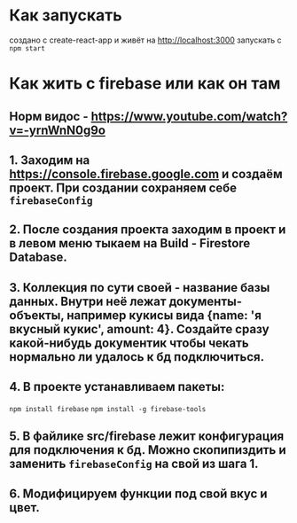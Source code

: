 # Как запускать
создано с create-react-app и живёт на [http://localhost:3000](http://localhost:3000) 
запускать с `npm start`

# Как жить с firebase или как он там

## Норм видос - https://www.youtube.com/watch?v=-yrnWnN0g9o
## 1. Заходим на https://console.firebase.google.com и создаём проект. При создании сохраняем себе `firebaseConfig`
## 2. После создания проекта заходим в проект и в левом меню тыкаем на Build - Firestore Database.
## 3. Коллекция по сути своей - название базы данных. Внутри неё лежат документы-объекты, например кукисы вида {name: 'я вкусный кукис', amount: 4}. Создайте сразу какой-нибудь документик чтобы чекать нормально ли удалось к бд подключиться.

## 4. В проекте устанавливаем пакеты: 

`npm install firebase`
`npm install -g firebase-tools`


## 5. В файлике src/firebase лежит конфигурация для подключения к бд. Можно скопипиздить и заменить `firebaseConfig` на свой из шага 1.
## 6. Модифицируем функции под свой вкус и цвет.



